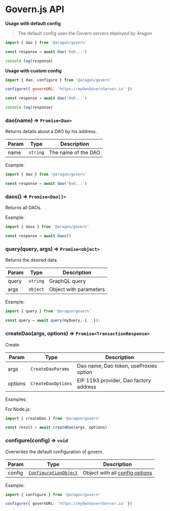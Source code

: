 # Govern.js API

**Usage with default config**

> The default config uses the Govern servers deployed by Aragon

```javascript
import { dao } from '@aragon/govern'

const response = await dao('0x0...')

console.log(response)
```

**Usage with custom config**

```javascript
import { dao, configure } from '@aragon/govern'

configure({ governURL: 'https://myOwnGovernServer.io' })

const response = await dao('0x0...')

console.log(response)
```

### dao(name) ⇒ `Promise<Dao>`

Returns details about a DAO by his address.

| Param | Type                | Description         |
| ----- | ------------------- | ------------------- |
| name  | <code>string</code> | The name of the DAO |

Example:

```typescript
import { dao } from '@aragon/govern'

const response = await dao('0x0...')
```

### daos() ⇒ `Promise<Dao[]>`

Returns all DAOs.

Example:

```typescript
import { daos } from '@aragon/govern'

const response = await daos()
```

### query(query, args) ⇒ `Promise<object>`

Returns the desired data.

| Param | Type                | Description            |
| ----- | ------------------- | ---------------------- |
| query | <code>string</code> | GraphQL query          |
| args  | <code>object</code> | Object with parameters |

Example:

```typescript
import { query } from '@aragon/govern'

const query = await query(myQuery, {...});
```

### createDao(args, options) ⇒ `Promise<TransactionResponse>`

Create

| Param   | Type                          | Description                            |
| ------- | ----------------------------- | -------------------------------------- |
| args    | <code>CreateDaoParams</code>  | Dao name, Dao token, useProxies option |
| options | <code>CreateDaoOptions</code> | EIP 1193 provider, Dao factory address |

Examples:

For Node.js:

```typescript
import { createDao } from '@aragon/govern'

const result = await createDao(args, options)
```

### configure(config) ⇒ `void`

Overwrites the default configuration of govern.

| Param  | Type                                                    | Description                                           |
| ------ | ------------------------------------------------------- | ----------------------------------------------------- |
| config | <code>[ConfigurationObject][configurationobject]</code> | Object with all [config options][configurationobject] |

Example:

```typescript
import { configure } from '@aragon/govern'

configure({ governURL: 'https://myOwnGovernServer.io' })
```

[configurationobject]: https://github.com/aragon/govern/tree/master/packages/govern/internal/configuration/Configuration.ts#L4
